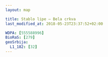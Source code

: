 ```yaml
---
layout: map

title: Stablo lipe – Bela crkva
last_modified_at: 2018-05-23T23:37:52+02:00

WDPA: [555588996]
BioRaS: [279]
geoSrbija:
  L1_182: [32]
---
```

